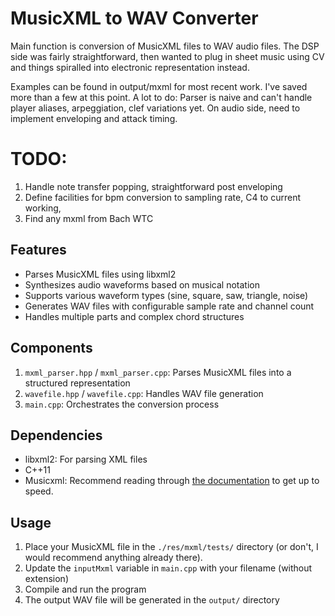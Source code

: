 # MusicXML to WAV Converter

Main function is conversion of MusicXML files to WAV audio files. The DSP side was fairly straightforward, then wanted to plug in sheet music using CV and things spiralled into electronic representation instead.

Examples can be found in output/mxml for most recent work. I've saved more than a few at this point.
A lot to do: Parser is naive and can't handle player aliases, arpeggiation, clef variations yet. On audio side, need to implement enveloping and attack timing.


# TODO:
1) Handle note transfer popping, straightforward post enveloping
7) Define facilities for bpm conversion to sampling rate, C4 to current working, 
9) Find any mxml from Bach WTC

## Features

- Parses MusicXML files using libxml2
- Synthesizes audio waveforms based on musical notation
- Supports various waveform types (sine, square, saw, triangle, noise)
- Generates WAV files with configurable sample rate and channel count
- Handles multiple parts and complex chord structures

## Components

1. `mxml_parser.hpp` / `mxml_parser.cpp`: Parses MusicXML files into a structured representation
2. `wavefile.hpp` / `wavefile.cpp`: Handles WAV file generation
3. `main.cpp`: Orchestrates the conversion process

## Dependencies

- libxml2: For parsing XML files
- C++11 
- Musicxml: Recommend reading through [the documentation](https://www.musicxml.com/for-developers/) to get up to speed.

## Usage

1. Place your MusicXML file in the `./res/mxml/tests/` directory (or don't, I would recommend anything already there).
2. Update the `inputMxml` variable in `main.cpp` with your filename (without extension)
3. Compile and run the program
4. The output WAV file will be generated in the `output/` directory
